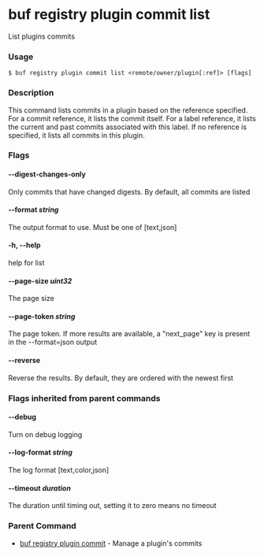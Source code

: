# buf registry plugin commit list

List plugins commits

### Usage

```console
$ buf registry plugin commit list <remote/owner/plugin[:ref]> [flags]
```

### Description

This command lists commits in a plugin based on the reference specified. For a commit reference, it lists the commit itself. For a label reference, it lists the current and past commits associated with this label. If no reference is specified, it lists all commits in this plugin.

### Flags

#### \--digest-changes-only

Only commits that have changed digests. By default, all commits are listed

#### \--format _string_

The output format to use. Must be one of \[text,json\]

#### \-h, --help

help for list

#### \--page-size _uint32_

The page size

#### \--page-token _string_

The page token. If more results are available, a "next_page" key is present in the --format=json output

#### \--reverse

Reverse the results. By default, they are ordered with the newest first

### Flags inherited from parent commands

#### \--debug

Turn on debug logging

#### \--log-format _string_

The log format \[text,color,json\]

#### \--timeout _duration_

The duration until timing out, setting it to zero means no timeout

### Parent Command

- [buf registry plugin commit](../) - Manage a plugin's commits
